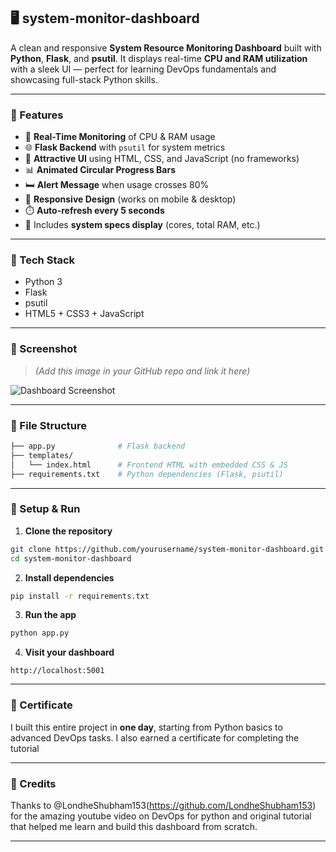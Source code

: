 ## 🖥️ system-monitor-dashboard

A clean and responsive **System Resource Monitoring Dashboard** built with **Python**, **Flask**, and **psutil**. It displays real-time **CPU and RAM utilization** with a sleek UI — perfect for learning DevOps fundamentals and showcasing full-stack Python skills.

---

### 🚀 Features

* 🔄 **Real-Time Monitoring** of CPU & RAM usage
* 🌐 **Flask Backend** with `psutil` for system metrics
* 🎨 **Attractive UI** using HTML, CSS, and JavaScript (no frameworks)
* 📊 **Animated Circular Progress Bars**
* 🛏️ **Alert Message** when usage crosses 80%
* 📱 **Responsive Design** (works on mobile & desktop)
* ⏱️ **Auto-refresh every 5 seconds**
* 🧠 Includes **system specs display** (cores, total RAM, etc.)

---

### 🧰 Tech Stack

* Python 3
* Flask
* psutil
* HTML5 + CSS3 + JavaScript

---

### 📸 Screenshot

> *(Add this image in your GitHub repo and link it here)*

![Dashboard Screenshot](./screenshot.jpg)

---

### 📂 File Structure

```bash
├── app.py              # Flask backend
├── templates/
│   └── index.html      # Frontend HTML with embedded CSS & JS
├── requirements.txt    # Python dependencies (Flask, psutil)
```

---

### 🔧 Setup & Run

1. **Clone the repository**

```bash
git clone https://github.com/yourusername/system-monitor-dashboard.git
cd system-monitor-dashboard
```

2. **Install dependencies**

```bash
pip install -r requirements.txt
```

3. **Run the app**

```bash
python app.py
```

4. **Visit your dashboard**

```
http://localhost:5001
```

---

### 🏅 Certificate

I built this entire project in **one day**, starting from Python basics to advanced DevOps tasks. I also earned a certificate for completing the tutorial

---

### 🙏 Credits

Thanks to @LondheShubham153(https://github.com/LondheShubham153) for the amazing youtube video on DevOps for python and original tutorial that helped me learn and build this dashboard from scratch.

---
